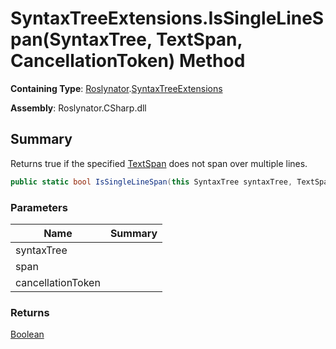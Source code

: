 # SyntaxTreeExtensions\.IsSingleLineSpan\(SyntaxTree, TextSpan, CancellationToken\) Method

**Containing Type**: [Roslynator](../../README.md)\.[SyntaxTreeExtensions](../README.md)

**Assembly**: Roslynator\.CSharp\.dll

## Summary

Returns true if the specified [TextSpan](https://docs.microsoft.com/en-us/dotnet/api/microsoft.codeanalysis.text.textspan) does not span over multiple lines\.

```csharp
public static bool IsSingleLineSpan(this SyntaxTree syntaxTree, TextSpan span, CancellationToken cancellationToken = default(CancellationToken))
```

### Parameters

| Name | Summary |
| ---- | ------- |
| syntaxTree | |
| span | |
| cancellationToken | |

### Returns

[Boolean](https://docs.microsoft.com/en-us/dotnet/api/system.boolean)

